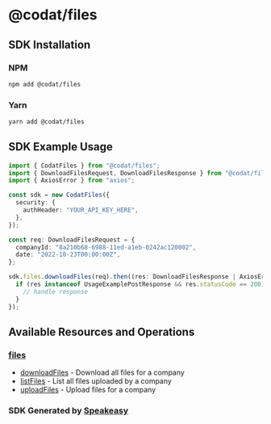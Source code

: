 # @codat/files

<!-- Start SDK Installation -->
## SDK Installation

### NPM

```bash
npm add @codat/files
```

### Yarn

```bash
yarn add @codat/files
```
<!-- End SDK Installation -->

## SDK Example Usage
<!-- Start SDK Example Usage -->
```typescript
import { CodatFiles } from "@codat/files";
import { DownloadFilesRequest, DownloadFilesResponse } from "@codat/files/dist/sdk/models/operations";
import { AxiosError } from "axios";

const sdk = new CodatFiles({
  security: {
    authHeader: "YOUR_API_KEY_HERE",
  },
});

const req: DownloadFilesRequest = {
  companyId: "8a210b68-6988-11ed-a1eb-0242ac120002",
  date: "2022-10-23T00:00:00Z",
};

sdk.files.downloadFiles(req).then((res: DownloadFilesResponse | AxiosError) => {
  if (res instanceof UsageExamplePostResponse && res.statusCode == 200) {
    // handle response
  }
});
```
<!-- End SDK Example Usage -->

<!-- Start SDK Available Operations -->
## Available Resources and Operations


### [files](docs/files/README.md)

* [downloadFiles](docs/files/downloadfiles.md) - Download all files for a company
* [listFiles](docs/files/listfiles.md) - List all files uploaded by a company
* [uploadFiles](docs/files/uploadfiles.md) - Upload files for a company
<!-- End SDK Available Operations -->

### SDK Generated by [Speakeasy](https://docs.speakeasyapi.dev/docs/using-speakeasy/client-sdks)
